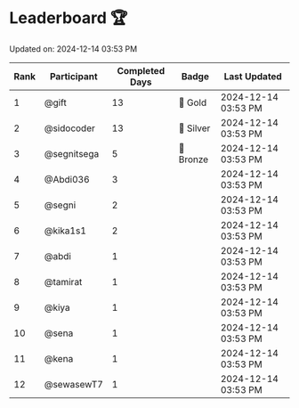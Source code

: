 # Leaderboard 🏆

Updated on: 2024-12-14 03:53 PM

| Rank | Participant       | Completed Days | Badge      | Last Updated         |
|------|-------------------|----------------|------------|----------------------|
| 1    | @gift             | 13             | 🏅 Gold     | 2024-12-14 03:53 PM |
| 2    | @sidocoder        | 13             | 🥈 Silver   | 2024-12-14 03:53 PM |
| 3    | @segnitsega       | 5              | 🥉 Bronze   | 2024-12-14 03:53 PM |
| 4    | @Abdi036          | 3              |            | 2024-12-14 03:53 PM |
| 5    | @segni            | 2              |            | 2024-12-14 03:53 PM |
| 6    | @kika1s1          | 2              |            | 2024-12-14 03:53 PM |
| 7    | @abdi             | 1              |            | 2024-12-14 03:53 PM |
| 8    | @tamirat          | 1              |            | 2024-12-14 03:53 PM |
| 9    | @kiya             | 1              |            | 2024-12-14 03:53 PM |
| 10   | @sena             | 1              |            | 2024-12-14 03:53 PM |
| 11   | @kena             | 1              |            | 2024-12-14 03:53 PM |
| 12   | @sewasewT7        | 1              |            | 2024-12-14 03:53 PM |
